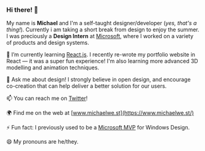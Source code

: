 ### Hi there! 👋

My name is **Michael** and I'm a self-taught designer/developer (_yes, that's a thing!_). Currently i am taking a short break from design to enjoy the summer. I was preciously a **Design Intern** at [Microsoft](https://github.com/microsoft), where I worked on a variety of products and design systems.

🌱 I’m currently learning [React.js](https://reactjs.org/). I recently re-wrote my portfolio website in React — it was a super fun experience! I'm also learning more advanced 3D modelling and animation techniques.

💬 Ask me about design! I strongly believe in open design, and encourage co-creation that can help deliver a better solution for our users.

📫 You can reach me on [Twitter](https://twitter.com/itsmichaelwest)!

🌍 Find me on the web at [www.michaelwe.st](https://www.michaelwe.st/)

⚡ Fun fact: I previously used to be a [Microsoft MVP](https://mvp.microsoft.com/) for Windows Design.

😄 My pronouns are he/they.

<!--
**itsmichaelwest/itsmichaelwest** is a ✨ _special_ ✨ repository because its `README.md` (this file) appears on your GitHub profile.

Here are some ideas to get you started:

- 🔭 I’m currently working on ...
- 🌱 I’m currently learning ...
- 👯 I’m looking to collaborate on ...
- 🤔 I’m looking for help with ...
- 💬 Ask me about ...
- 📫 How to reach me: ...
- 😄 Pronouns: ...
- ⚡ Fun fact: ...
--
